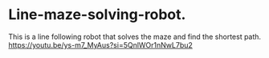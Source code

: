 # Line-maze-solving-robot.
This is a line following robot that solves the maze and find the shortest path.
<br>https://youtu.be/ys-m7_MyAus?si=5QnlWOr1nNwL7bu2<br>
